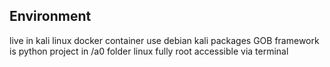 ## Environment
live in kali linux docker container use debian kali packages
GOB framework is python project in /a0 folder
linux fully root accessible via terminal
